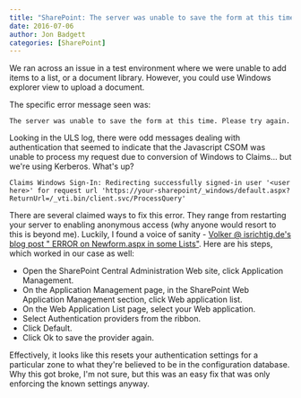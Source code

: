 ```yaml
---
title: "SharePoint: The server was unable to save the form at this time"
date: 2016-07-06
author: Jon Badgett
categories: [SharePoint]
---
```

We ran across an issue in a test environment where we were unable to add items to a list, or a document
library. However, you could use Windows explorer view to upload a document.

The specific error message seen was:

```
The server was unable to save the form at this time. Please try again.
```
<!--more-->

Looking in the ULS log, there were odd messages dealing with authentication that seemed
to indicate that the Javascript CSOM was unable to process my request due to conversion of Windows to Claims...
but we're using Kerberos. What's up?

```
Claims Windows Sign-In: Redirecting successfully signed-in user '<user here>' for request url 'https://your-sharepoint/_windows/default.aspx?ReturnUrl=/_vti.bin/client.svc/ProcessQuery'
```

There are several claimed ways to fix this error. They range from restarting your server to 
enabling anonymous access (why anyone would resort to this is beyond me). Luckily, I found 
a voice of sanity - [Volker @ isrichtig.de's blog post "
ERROR on Newform.aspx in some Lists"](http://blog.isrichtig.de/Lists/Beitraege/Post.aspx?ID=128). 
Here are his steps, which worked in our case as well:

* Open the SharePoint Central Administration Web site, click Application Management.
* On the Application Management page, in the SharePoint Web Application Management section, click Web application list.
* On the Web Application List page, select your Web application.
* Select Authentication providers from the ribbon.
* Click Default.
* Click Ok to save the provider again.

Effectively, it looks like this resets your authentication settings for a particular zone 
to what they're believed to be in the configuration database. Why this got broke, I'm not sure, but this 
was an easy fix that was only enforcing the known settings anyway.